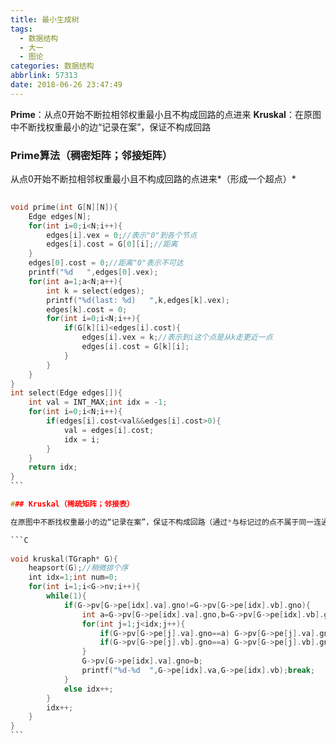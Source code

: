 ```yaml
---
title: 最小生成树
tags:
  - 数据结构
  - 大一
  - 图论
categories: 数据结构
abbrlink: 57313
date: 2018-06-26 23:47:49
---
```

**Prime**：从点0开始不断拉相邻权重最小且不构成回路的点进来
**Kruskal**：在原图中不断找权重最小的边“记录在案”，保证不构成回路
<!-- More -->
### Prime算法（稠密矩阵；邻接矩阵）

从点0开始不断拉相邻权重最小且不构成回路的点进来*（形成一个超点）*

```C
​
void prime(int G[N][N]){
	Edge edges[N];
	for(int i=0;i<N;i++){
		edges[i].vex = 0;//表示"0"到各个节点 
		edges[i].cost = G[0][i];//距离 
	}
	edges[0].cost = 0;//距离"0"表示不可达 
	printf("%d   ",edges[0].vex);
	for(int a=1;a<N;a++){
		int k = select(edges);
		printf("%d(last: %d)   ",k,edges[k].vex);
		edges[k].cost = 0;
		for(int i=0;i<N;i++){
			if(G[k][i]<edges[i].cost){
				edges[i].vex = k;//表示到i这个点是从k走更近一点
				edges[i].cost = G[k][i]; 
			}
		}
	}
}
int select(Edge edges[]){
	int val = INT_MAX;int idx = -1;
	for(int i=0;i<N;i++){
		if(edges[i].cost<val&&edges[i].cost>0){
			val = edges[i].cost;
			idx = i;
		}
	}
	return idx;
}
​```

### Kruskal（稀疏矩阵；邻接表）

在原图中不断找权重最小的边“记录在案”，保证不构成回路（通过*与标记过的点不属于同一连通分量gno*实现）

```C
​
void kruskal(TGraph* G){
    heapsort(G);//稍微排个序
    int idx=1;int num=0;
	for(int i=1;i<G->nv;i++){
		while(1){
			if(G->pv[G->pe[idx].va].gno!=G->pv[G->pe[idx].vb].gno){
				int a=G->pv[G->pe[idx].va].gno,b=G->pv[G->pe[idx].vb].gno;
				for(int j=1;j<idx;j++){
					if(G->pv[G->pe[j].va].gno==a) G->pv[G->pe[j].va].gno=b;
					if(G->pv[G->pe[j].vb].gno==a) G->pv[G->pe[j].vb].gno=b;
				}
				G->pv[G->pe[idx].va].gno=b;
				printf("%d-%d  ",G->pe[idx].va,G->pe[idx].vb);break;
			}
			else idx++;
		}
		idx++;
	}
}
​```